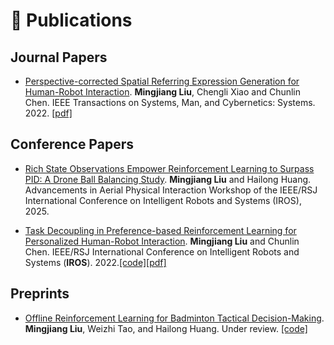 # 📝 Publications 

## Journal Papers
* [Perspective-corrected Spatial Referring Expression Generation for Human-Robot Interaction](https://ieeexplore.ieee.org/document/9747937). **Mingjiang Liu**, Chengli Xiao and Chunlin Chen. IEEE Transactions on Systems, Man, and Cybernetics: Systems. 2022. [\[pdf\]](/papers/pcsreg.pdf)

## Conference Papers
* [Rich State Observations Empower Reinforcement Learning to Surpass PID: A Drone Ball Balancing Study](https://arxiv.org/abs/2509.21122). **Mingjiang Liu** and Hailong Huang. Advancements in Aerial Physical Interaction Workshop of the IEEE/RSJ International Conference on Intelligent Robots and Systems (IROS), 2025.

* [Task Decoupling in Preference-based Reinforcement Learning for Personalized Human-Robot Interaction](https://ieeexplore.ieee.org/document/9981076). **Mingjiang Liu** and Chunlin Chen. IEEE/RSJ International Conference on Intelligent Robots and Systems (**IROS**). 2022.[\[code\]](https://github.com/Wenminggong/PbRL_for_PHRI)[\[pdf\]](/papers/decoupled_pbrl.pdf)

## Preprints
* [Offline Reinforcement Learning for Badminton Tactical Decision-Making](https://papers.ssrn.com/sol3/papers.cfm?abstract_id=5129248). **Mingjiang Liu**, Weizhi Tao, and Hailong Huang. Under review. [\[code\]](https://github.com/Wenminggong/Offline_RL_for_Badminton)
